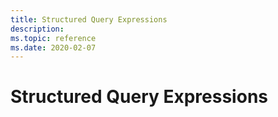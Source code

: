 ```yaml
---
title: Structured Query Expressions
description: 
ms.topic: reference
ms.date: 2020-02-07
---
```


# Structured Query Expressions

